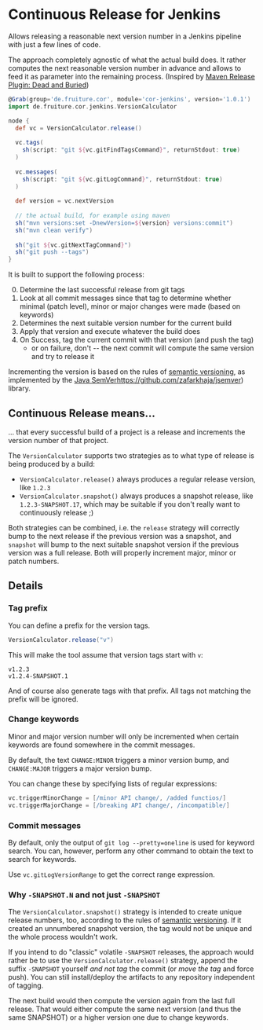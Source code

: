 # Continuous Release for Jenkins

Allows releasing a reasonable next version number in a
 Jenkins pipeline with just a few lines of code.

The approach completely agnostic of what the actual build does.
It rather computes the next reasonable version number in advance and allows to feed it as parameter
into the remaining process. (Inspired by [Maven Release Plugin: Dead and Buried](https://axelfontaine.com/blog/dead-burried.html))

```groovy
@Grab(group='de.fruiture.cor', module='cor-jenkins', version='1.0.1')
import de.fruiture.cor.jenkins.VersionCalculator

node {
  def vc = VersionCalculator.release()
   
  vc.tags(
    sh(script: "git ${vc.gitFindTagsCommand}", returnStdout: true)
  )
  
  vc.messages(
    sh(script: "git ${vc.gitLogCommand}", returnStdout: true)
  )
  
  def version = vc.nextVersion
  
  // the actual build, for example using maven
  sh("mvn versions:set -DnewVersion=${version} versions:commit")
  sh("mvn clean verify")
  
  sh("git ${vc.gitNextTagCommand}")
  sh("git push --tags")
}
```

It is built to support the following process:

0. Determine the last successful release from git tags
0. Look at all commit messages since that tag to determine whether
    minimal (patch level), minor or major changes were made (based on keywords)
0. Determines the next suitable version number for the current build
0. Apply that version and execute whatever the build does
0. On Success, tag the current commit with that version (and push the tag)
    * or on failure, don't -- the next commit will compute the same version and try to release it

Incrementing the version is based on the rules of [semantic versioning](https://semver.org/),
as implemented by the [Java SemVer]()https://github.com/zafarkhaja/jsemver) library.

## Continuous Release means...

... that every successful build of a project is a release and increments
the version number of that project.

The `VersionCalculator` supports two strategies as to what type of release
is being produced by a build:

* `VersionCalculator.release()` always produces a regular release version, like `1.2.3`
* `VersionCalculator.snapshot()` always produces a snapshot release, like `1.2.3-SNAPSHOT.17`, which may
  be suitable if you don't really want to continuously release ;)

Both strategies can be combined, i.e. the `release` strategy will
correctly bump to the next release if the previous version was a snapshot,
and `snapshot` will bump to the next suitable snapshot version
if the previous version was a full release.
Both will properly increment major, minor or patch numbers.

## Details

### Tag prefix

You can define a prefix for the version tags.

```groovy
VersionCalculator.release("v")
```

This will make the tool assume that version tags start with `v`:

    v1.2.3
    v1.2.4-SNAPSHOT.1

And of course also generate tags with that prefix. All tags not matching
the prefix will be ignored.

### Change keywords

Minor and major version number will only be incremented when certain
keywords are found somewhere in the commit messages.

By default, the text `CHANGE:MINOR` triggers a minor version bump, and
`CHANGE:MAJOR` triggers a major version bump.

You can change these by specifying lists of regular expressions:

```groovy
vc.triggerMinorChange = [/minor API change/, /added functios/]
vc.triggerMajorChange = [/breaking API change/, /incompatible/]
```

### Commit messages

By default, only the output of `git log --pretty=oneline` is used for keyword search.
You can, however, perform any other command to obtain the text to search for keywords.

Use `vc.gitLogVersionRange` to get the correct range expression.

### Why `-SNAPSHOT.N` and not just `-SNAPSHOT`

The `VersionCalculator.snapshot()` strategy is intended to create unique release
numbers, too, according to the rules of [semantic versioning](https://semver.org/).
If it created an unnumbered snapshot version, the tag would not be unique and the whole
process wouldn't work.

If you intend to do "classic" volatile `-SNAPSHOT` releases, the approach would
rather be to use the `VersionCalculator.release()` strategy, append the suffix `-SNAPSHOT`
yourself _and not tag_ the commit (or _move the tag_ and force push).
You can still install/deploy the artifacts to any repository independent of tagging.

The next build would then compute the version again from the last full release.
That would either compute the same next version (and thus the same SNAPSHOT)
 or a higher version one due to change keywords.